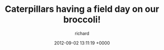 ---
blog: richard
date: 2012-09-02 13:11:19 +0000
title: "Caterpillars having a field day on our broccoli!"
author: richard
permalink: /photography/instagram/caterpillars/
---